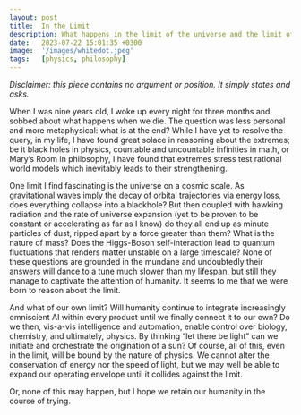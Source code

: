 ```yaml
---
layout: post
title:  In the Limit
description: What happens in the limit of the universe and the limit of humanity?
date:   2023-07-22 15:01:35 +0300
image:  '/images/whitedot.jpeg'
tags:   [physics, philosophy]
---
```


*Disclaimer: this piece contains no argument or position. It simply states and asks.*

When I was nine years old, I woke up every night for three months and sobbed about what happens when we die. The question was less personal and more metaphysical: what is at the end? While I have yet to resolve the query, in my life, I have found great solace in reasoning about the extremes; be it black holes in physics, countable and uncountable infinities in math, or Mary’s Room in philosophy, I have found that extremes stress test rational world models which inevitably leads to their strengthening.

One limit I find fascinating is the universe on a cosmic scale. As gravitational waves imply the decay of orbital trajectories via energy loss, does everything collapse into a blackhole? But then coupled with hawking radiation and the rate of universe expansion (yet to be proven to be constant or accelerating as far as I know) do they all end up as minute particles of dust, ripped apart by a force greater than them? What is the nature of mass? Does the Higgs-Boson self-interaction lead to quantum fluctuations that renders matter unstable on a large timescale? None of these questions are grounded in the mundane and undoubtedly their answers will dance to a tune much slower than my lifespan, but still they manage to captivate the attention of humanity. It seems to me that we were born to reason about the limit.

And what of our own limit? Will humanity continue to integrate increasingly omniscient AI within every product until we finally connect it to our own? Do we then, vis-a-vis intelligence and automation, enable control over biology, chemistry, and ultimately, physics. By thinking “let there be light” can we initiate and orchestrate the origination of a sun? Of course, all of this, even in the limit, will be bound by the nature of physics. We cannot alter the conservation of energy nor the speed of light, but we may well be able to expand our operating envelope until it collides against the limit.

Or, none of this may happen, but I hope we retain our humanity in the course of trying.
